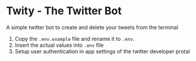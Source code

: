 # Twity - The Twitter Bot

A simple twitter bot to create and delete your tweets from the terminal

1. Copy the `.env.example` file and rename it to `.env`.
2. Insert the actual values into `.env` file
3. Setup user authentication in app settings of the twitter developer protal
